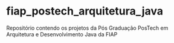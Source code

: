 # fiap_postech_arquitetura_java
Repositório contendo os projetos da Pós Graduação PosTech em Arquitetura e Desenvolvimento Java da FIAP
